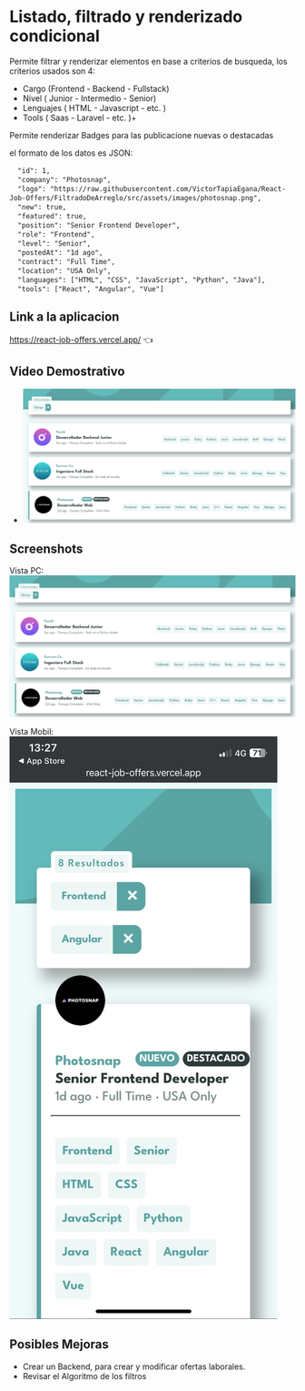 
# Listado, filtrado y renderizado condicional

Permite filtrar y renderizar elementos en base a criterios de busqueda, los criterios usados son 4:

- Cargo  (Frontend - Backend - Fullstack)
- Nivel ( Junior - Intermedio - Senior)
- Lenguajes ( HTML - Javascript - etc. )
- Tools ( Saas - Laravel - etc. )+

Permite renderizar Badges para las publicacione nuevas o destacadas

el formato de los datos es JSON:

      "id": 1,
      "company": "Photosnap",
      "logo": "https://raw.githubusercontent.com/VictorTapiaEgana/React-Job-Offers/FiltradoDeArreglo/src/assets/images/photosnap.png",
      "new": true,
      "featured": true,
      "position": "Senior Frontend Developer",
      "role": "Frontend",
      "level": "Senior",
      "postedAt": "1d ago",
      "contract": "Full Time",
      "location": "USA Only",
      "languages": ["HTML", "CSS", "JavaScript", "Python", "Java"],
      "tools": ["React", "Angular", "Vue"]




## Link a la aplicacion

https://react-job-offers.vercel.app/  👈


## Video Demostrativo

- [![Watch the video](https://raw.githubusercontent.com/VictorTapiaEgana/React-Job-Offers/FiltradoDeArreglo/src/assets/images/videos_demo/screenshoot%201.jpg)](https://youtu.be/Fy2ol8kHmCM)


## Screenshots

Vista PC:
![App Screenshot](https://raw.githubusercontent.com/VictorTapiaEgana/React-Job-Offers/FiltradoDeArreglo/src/assets/images/videos_demo/screenshoot%201.jpg)

Vista Mobil:
![App Screenshot](https://raw.githubusercontent.com/VictorTapiaEgana/React-Job-Offers/FiltradoDeArreglo/src/assets/images/videos_demo/screenshoot.jpg)
## Posibles Mejoras

- Crear un Backend, para crear y modificar ofertas laborales.
- Revisar el Algoritmo de los filtros
